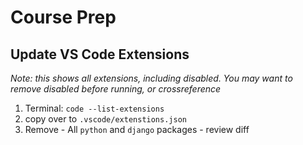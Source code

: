 # Course Prep

## Update VS Code Extensions

_Note: this shows all extensions, including disabled. You may want to remove disabled before running, or crossreference_

1.  Terminal: `code --list-extensions`
2.  copy over to `.vscode/extenstions.json`
3.  Remove - All `python` and `django` packages - review diff
